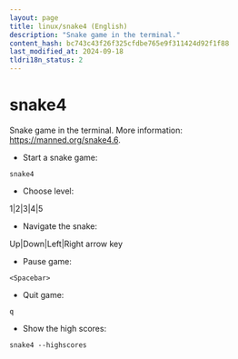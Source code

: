 ```yaml
---
layout: page
title: linux/snake4 (English)
description: "Snake game in the terminal."
content_hash: bc743c43f26f325cfdbe765e9f311424d92f1f88
last_modified_at: 2024-09-18
tldri18n_status: 2
---
```

# snake4

Snake game in the terminal.
More information: <https://manned.org/snake4.6>.

- Start a snake game:

`snake4`

- Choose level:

<span class="tldr-var badge badge-pill bg-dark-lm bg-white-dm text-white-lm text-dark-dm font-weight-bold">1|2|3|4|5</span>

- Navigate the snake:

<span class="tldr-var badge badge-pill bg-dark-lm bg-white-dm text-white-lm text-dark-dm font-weight-bold">Up|Down|Left|Right arrow key</span>

- Pause game:

`<Spacebar>`

- Quit game:

`q`

- Show the high scores:

`snake4 --highscores`
